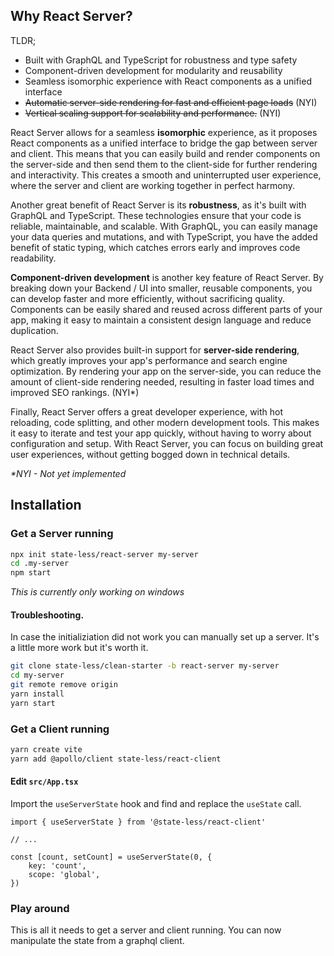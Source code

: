 ## Why React Server?

TLDR;

- Built with GraphQL and TypeScript for robustness and type safety
- Component-driven development for modularity and reusability
- Seamless isomorphic experience with React components as a unified interface
- ~~Automatic server-side rendering for fast and efficient page loads~~ (NYI)
- ~~Vertical scaling support for scalability and performance.~~ (NYI)

React Server allows for a seamless **isomorphic** experience, as it proposes React components as a unified interface to bridge the gap between server and client. This means that you can easily build and render components on the server-side and then send them to the client-side for further rendering and interactivity. This creates a smooth and uninterrupted user experience, where the server and client are working together in perfect harmony.

Another great benefit of React Server is its **robustness**, as it's built with GraphQL and TypeScript. These technologies ensure that your code is reliable, maintainable, and scalable. With GraphQL, you can easily manage your data queries and mutations, and with TypeScript, you have the added benefit of static typing, which catches errors early and improves code readability.

**Component-driven development** is another key feature of React Server. By breaking down your Backend / UI into smaller, reusable components, you can develop faster and more efficiently, without sacrificing quality. Components can be easily shared and reused across different parts of your app, making it easy to maintain a consistent design language and reduce duplication.

React Server also provides built-in support for **server-side rendering**, which greatly improves your app's performance and search engine optimization. By rendering your app on the server-side, you can reduce the amount of client-side rendering needed, resulting in faster load times and improved SEO rankings. (NYI*)

Finally, React Server offers a great developer experience, with hot reloading, code splitting, and other modern development tools. This makes it easy to iterate and test your app quickly, without having to worry about configuration and setup. With React Server, you can focus on building great user experiences, without getting bogged down in technical details.

*\*NYI - Not yet implemented*
## Installation

### Get a Server running

```bash
npx init state-less/react-server my-server
cd .my-server
npm start
```
*This is currently only working on windows*

#### Troubleshooting.

In case the initializiation did not work you can manually set up a server. It's a little more work but it's worth it.

```bash
git clone state-less/clean-starter -b react-server my-server
cd my-server
git remote remove origin
yarn install
yarn start
```

### Get a Client running

```bash
yarn create vite
yarn add @apollo/client state-less/react-client
```

#### Edit `src/App.tsx`

Import the `useServerState` hook and find and replace the `useState` call.

```tsx
import { useServerState } from '@state-less/react-client'

// ...

const [count, setCount] = useServerState(0, {
    key: 'count',
    scope: 'global',
})
```

### Play around

This is all it needs to get a server and client running.
You can now manipulate the state from a graphql client.
